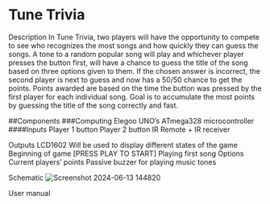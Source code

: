 # Tune Trivia

Description
In Tune Trivia, two players will have the opportunity to compete to see who recognizes the most songs and how quickly they can guess the songs. A tone to a random popular song will play and whichever player presses the button first, will have a chance to guess the title of the song based on three options given to them. If the chosen answer is incorrect, the second player is next to guess and now has a 50/50 chance to get the points. Points awarded are based on the time the button was pressed by the first player for each individual song. Goal is to accumulate the most points by guessing the title of the song correctly and fast.

##Components
###Computing
  Elegoo UNO’s ATmega328 microcontroller
####Inputs
  Player 1 button 
  Player 2 button 
  IR Remote + IR receiver

Outputs
  LCD1602
Will be used to display different states of the game
Beginning of game [PRESS PLAY TO START]
Playing first song
Options
Current players’ points
Passive buzzer for playing music tones

Schematic
![Screenshot 2024-06-13 144820](https://github.com/kathalinne/Tune-Trivia/assets/94071226/24087825-4a6b-47b1-b7a8-cdd5cd4c7405)

User manual


